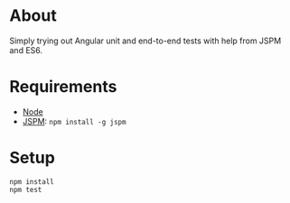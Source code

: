 # About

Simply trying out Angular unit and end-to-end tests with help from JSPM and ES6.

# Requirements

* [Node](http://nodejs.org/)
* [JSPM](http://jspm.io/): `npm install -g jspm`

# Setup

    npm install
    npm test